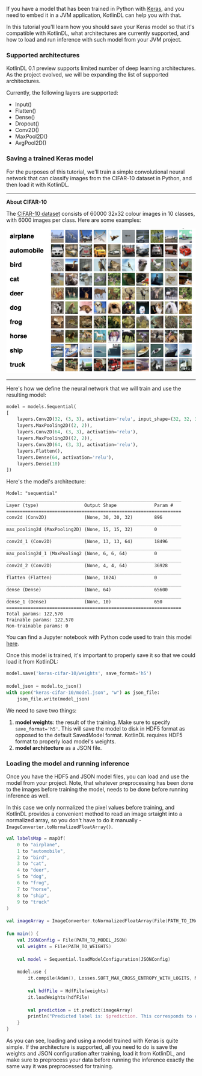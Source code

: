 If you have a model that has been trained in Python with [Keras](https://keras.io), and you need to embed it in a 
JVM application, KotlinDL can help you with that.

In this tutorial you'll learn how you should save your Keras model so that it's compatible with KotlinDL, what 
architectures are currently supported, and how to load and run inference with such model from your JVM project. 
  
### Supported architectures
KotlinDL 0.1 preview supports limited number of deep learning architectures. As the project evolved, we will be expanding 
the list of supported architectures.

Currently, the following layers are supported: 
- Input()
- Flatten()
- Dense()
- Dropout()
- Conv2D()
- MaxPool2D()
- AvgPool2D()   

### Saving a trained Keras model 
For the purposes of this tutorial, we'll train a simple convolutional neural network that can classify 
images from the CIFAR-10 dataset in Python, and then load it with KotlinDL.

---
**About CIFAR-10**

The [CIFAR-10 dataset](https://www.cs.toronto.edu/~kriz/cifar.html) consists of 60000 32x32 colour images in 10 
classes, with 6000 images per class. Here are some examples: 

![](images/cifar.png)

--- 
 
Here's how we define the neural network that we will train and use the resulting model: 
```python
model = models.Sequential(
[
    layers.Conv2D(32, (3, 3), activation='relu', input_shape=(32, 32, 3)),
    layers.MaxPooling2D((2, 2)),
    layers.Conv2D(64, (3, 3), activation='relu'),
    layers.MaxPooling2D((2, 2)), 
    layers.Conv2D(64, (3, 3), activation='relu'),
    layers.Flatten(),
    layers.Dense(64, activation='relu'),
    layers.Dense(10)
])
```

Here's the model's architecture: 

```
Model: "sequential"
_________________________________________________________________
Layer (type)                 Output Shape              Param #   
=================================================================
conv2d (Conv2D)              (None, 30, 30, 32)        896       
_________________________________________________________________
max_pooling2d (MaxPooling2D) (None, 15, 15, 32)        0         
_________________________________________________________________
conv2d_1 (Conv2D)            (None, 13, 13, 64)        18496     
_________________________________________________________________
max_pooling2d_1 (MaxPooling2 (None, 6, 6, 64)          0         
_________________________________________________________________
conv2d_2 (Conv2D)            (None, 4, 4, 64)          36928     
_________________________________________________________________
flatten (Flatten)            (None, 1024)              0         
_________________________________________________________________
dense (Dense)                (None, 64)                65600     
_________________________________________________________________
dense_1 (Dense)              (None, 10)                650       
=================================================================
Total params: 122,570
Trainable params: 122,570
Non-trainable params: 0
```

You can find a Jupyter notebook with Python code used to train this model [here](CIFAR-10.ipynb). 

Once this model is trained, it's important to properly save it so that we could load it from KotlinDL:
```python
model.save('keras-cifar-10/weights', save_format='h5')

model_json = model.to_json()
with open("keras-cifar-10/model.json", "w") as json_file:
    json_file.write(model_json)
```

We need to save two things:
1) **model weights**: the result of the training. Make sure to specify `save_format='h5'`. This will save the model to disk in 
 HDF5 format as opposed to the default SavedModel format. KotlinDL requires HDF5 format to properly load model's weights.
2) **model architecture** as a JSON file. 

### Loading the model and running inference
Once you have the HDF5 and JSON model files, you can load and use the model from your project.  Note, that whatever 
preprocessing has been done to the images before training the model, needs to be done before running inference as well.

In this case we only normalized the pixel values before training, and KotlinDL provides a convenient method to read an 
 image srtaight into a normalized array, so you don't have to do it manually - `ImageConverter.toNormalizedFloatArray()`. 

```kotlin
val labelsMap = mapOf(
    0 to "airplane",
    1 to "automobile",
    2 to "bird",
    3 to "cat",
    4 to "deer",
    5 to "dog",
    6 to "frog",
    7 to "horse",
    8 to "ship",
    9 to "truck"
)

val imageArray = ImageConverter.toNormalizedFloatArray(File(PATH_TO_IMAGE))

fun main() {
    val JSONConfig = File(PATH_TO_MODEL_JSON)
    val weights = File(PATH_TO_WEIGHTS)

    val model = Sequential.loadModelConfiguration(JSONConfig)

    model.use {
        it.compile(Adam(), Losses.SOFT_MAX_CROSS_ENTROPY_WITH_LOGITS, Metrics.ACCURACY)

        val hdfFile = HdfFile(weights)
        it.loadWeights(hdfFile)

        val prediction = it.predict(imageArray)
        println("Predicted label is: $prediction. This corresponds to class ${labelsMap[prediction]}.")
    }
}
```

As you can see, loading and using a model trained with Keras is quite simple. If the architecture is supported, all 
you need to do is save the weights and JSON configuration after training, load it from KotlinDL, and make sure to 
preprocess your data before running the inference exactly the same way it was preprocessed for training.  



  
